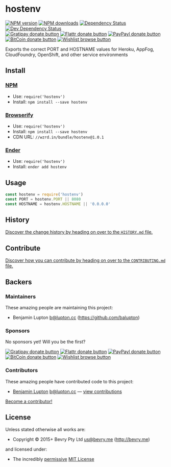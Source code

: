 
<!-- TITLE/ -->

# hostenv

<!-- /TITLE -->


<!-- BADGES/ -->

[![NPM version](https://img.shields.io/npm/v/hostenv.svg)](https://npmjs.org/package/hostenv "View this project on NPM")
[![NPM downloads](https://img.shields.io/npm/dm/hostenv.svg)](https://npmjs.org/package/hostenv "View this project on NPM")
[![Dependency Status](https://img.shields.io/david/bevry/hostenv.svg)](https://david-dm.org/bevry/hostenv)
[![Dev Dependency Status](https://img.shields.io/david/dev/bevry/hostenv.svg)](https://david-dm.org/bevry/hostenv#info=devDependencies)<br/>
[![Gratipay donate button](https://img.shields.io/gratipay/bevry.svg)](https://www.gratipay.com/bevry/ "Donate weekly to this project using Gratipay")
[![Flattr donate button](https://img.shields.io/badge/flattr-donate-yellow.svg)](http://flattr.com/thing/344188/balupton-on-Flattr "Donate monthly to this project using Flattr")
[![PayPayl donate button](https://img.shields.io/badge/paypal-donate-yellow.svg)](https://www.paypal.com/cgi-bin/webscr?cmd=_s-xclick&hosted_button_id=QB8GQPZAH84N6 "Donate once-off to this project using Paypal")
[![BitCoin donate button](https://img.shields.io/badge/bitcoin-donate-yellow.svg)](https://bevry.me/bitcoin "Donate once-off to this project using BitCoin")
[![Wishlist browse button](https://img.shields.io/badge/wishlist-donate-yellow.svg)](https://bevry.me/wishlist "Buy an item on our wishlist for us")

<!-- /BADGES -->


<!-- DESCRIPTION/ -->

Exports the correct PORT and HOSTNAME values for Heroku, AppFog, CloudFoundry, OpenShift, and other service environments

<!-- /DESCRIPTION -->


<!-- INSTALL/ -->

## Install

### [NPM](http://npmjs.org/)
- Use: `require('hostenv')`
- Install: `npm install --save hostenv`

### [Browserify](http://browserify.org/)
- Use: `require('hostenv')`
- Install: `npm install --save hostenv`
- CDN URL: `//wzrd.in/bundle/hostenv@1.0.1`

### [Ender](http://enderjs.com)
- Use: `require('hostenv')`
- Install: `ender add hostenv`

<!-- /INSTALL -->


## Usage

``` javascript
const hostenv = require('hostenv')
const PORT = hostenv.PORT || 8080
const HOSTNAME = hostenv.HOSTNAME || '0.0.0.0'
```

<!-- HISTORY/ -->

## History
[Discover the change history by heading on over to the `HISTORY.md` file.](https://github.com/bevry/hostenv/blob/master/HISTORY.md#files)

<!-- /HISTORY -->


<!-- CONTRIBUTE/ -->

## Contribute

[Discover how you can contribute by heading on over to the `CONTRIBUTING.md` file.](https://github.com/bevry/hostenv/blob/master/CONTRIBUTING.md#files)

<!-- /CONTRIBUTE -->


<!-- BACKERS/ -->

## Backers

### Maintainers

These amazing people are maintaining this project:

- Benjamin Lupton <b@lupton.cc> (https://github.com/balupton)

### Sponsors

No sponsors yet! Will you be the first?

[![Gratipay donate button](https://img.shields.io/gratipay/bevry.svg)](https://www.gratipay.com/bevry/ "Donate weekly to this project using Gratipay")
[![Flattr donate button](https://img.shields.io/badge/flattr-donate-yellow.svg)](http://flattr.com/thing/344188/balupton-on-Flattr "Donate monthly to this project using Flattr")
[![PayPayl donate button](https://img.shields.io/badge/paypal-donate-yellow.svg)](https://www.paypal.com/cgi-bin/webscr?cmd=_s-xclick&hosted_button_id=QB8GQPZAH84N6 "Donate once-off to this project using Paypal")
[![BitCoin donate button](https://img.shields.io/badge/bitcoin-donate-yellow.svg)](https://bevry.me/bitcoin "Donate once-off to this project using BitCoin")
[![Wishlist browse button](https://img.shields.io/badge/wishlist-donate-yellow.svg)](https://bevry.me/wishlist "Buy an item on our wishlist for us")

### Contributors

These amazing people have contributed code to this project:

- [Benjamin Lupton](https://github.com/balupton) <b@lupton.cc> — [view contributions](https://github.com/bevry/hostenv/commits?author=balupton)

[Become a contributor!](https://github.com/bevry/hostenv/blob/master/CONTRIBUTING.md#files)

<!-- /BACKERS -->


<!-- LICENSE/ -->

## License

Unless stated otherwise all works are:

- Copyright &copy; 2015+ Bevry Pty Ltd <us@bevry.me> (http://bevry.me)

and licensed under:

- The incredibly [permissive](http://en.wikipedia.org/wiki/Permissive_free_software_licence) [MIT License](http://opensource.org/licenses/mit-license.php)

<!-- /LICENSE -->
